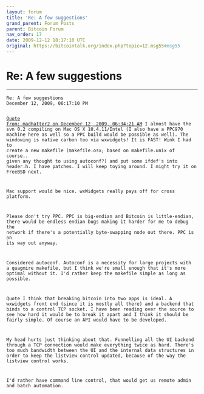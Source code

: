 ```yaml
---
layout: forum
title: 'Re: A few suggestions'
grand_parent: Forum Posts
parent: Bitcoin Forum
nav_order: 17
date: 2009-12-12 18:17:10 UTC
original: https://bitcointalk.org/index.php?topic=12.msg55#msg55
---
```


# Re: A few suggestions
---

<div class="language-plaintext highlighter-rouge"><div class="highlight"><pre class="highlight">
<code>Re: A few suggestions
December 12, 2009, 06:17:10 PM
 
<a href="https://bitcointalk.org/index.php?topic=12.msg51#msg51">Quote from: madhatter2 on December 12, 2009, 06:34:21 AM</a>
I almost have the svn 0.2 compiling on Mac OS X 10.4.11/Intel (I also have a PPC970 machine here as well so a PPC build would be possible as well). The windowing is native carbon too via wxwidgets! It is FAST! Wink I had to create a new makefile (makefile.osx; based on makefile.unix of course.. given any thought to using autoconf?) and put some ifdef's into header.h. I have patches. I will keep toying around. I might try it on FreeBSD next.

Mac support would be nice.  wxWidgets really pays off for cross platform.

Please don't try PPC.  PPC is big-endian and Bitcoin is little-endian, there would be endless endian bugs making it harder for me to debug the network if there's a potentially byte-swapping node out there.  PPC is on its way out anyway.

Considered autoconf.  Autoconf is a necessity for large projects with a quagmire makefile, but I think we're small enough that it's more optimal without it.  I'd rather keep the makefile simple as long as possible.

Quote
I think that breaking bitcoin into two apps is ideal. A wxwidgets front end (since it is mostly all there) and a backend that binds to a control TCP socket. I have been reading over the source to see how hard it would be to break it apart and I think it should be fairly simple. Of course an API would have to be developed.

My head hurts just thinking about that.  Funnelling all the UI backend through a TCP connection would make everything twice as hard.  There's too much bandwidth between the UI and the internal data structures in order to keep the listview control updated, because of the way the listview control works.

I'd rather have command line control, that would get us remote admin and batch automation.</div>
</code></pre></div>
